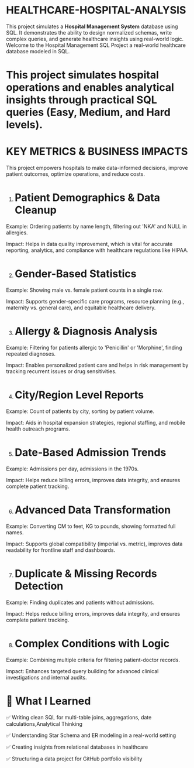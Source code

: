 # HEALTHCARE-HOSPITAL-ANALYSIS

This project simulates a **Hospital Management System** database using SQL. It demonstrates the ability to design normalized schemas, write complex queries, and generate healthcare insights using real-world logic.
Welcome to the Hospital Management SQL Project  a real-world healthcare database modeled in SQL. 
# This project simulates hospital operations and enables analytical insights through practical SQL queries (Easy, Medium, and Hard levels). 

# KEY METRICS & BUSINESS IMPACTS
This project empowers hospitals to make data-informed decisions, improve patient outcomes, optimize operations, and reduce costs.
1. # Patient Demographics & Data Cleanup
Example: Ordering patients by name length, filtering out 'NKA' and NULL in allergies.

Impact:
Helps in data quality improvement, which is vital for accurate reporting, analytics, and compliance with healthcare regulations like HIPAA.
 
2. # Gender-Based Statistics
Example: Showing male vs. female patient counts in a single row.

Impact:
Supports gender-specific care programs, resource planning (e.g., maternity vs. general care), and equitable healthcare delivery.

3. # Allergy & Diagnosis Analysis
Example: Filtering for patients allergic to 'Penicillin' or 'Morphine', finding repeated diagnoses.

Impact:
Enables personalized patient care and helps in risk management by tracking recurrent issues or drug sensitivities.
   
4. # City/Region Level Reports
Example: Count of patients by city, sorting by patient volume.

Impact:
Aids in hospital expansion strategies, regional staffing, and mobile health outreach programs.

5. # Date-Based Admission Trends
Example: Admissions per day, admissions in the 1970s.

Impact:
Helps reduce billing errors, improves data integrity, and ensures complete patient tracking.

6. # Advanced Data Transformation
Example: Converting CM to feet, KG to pounds, showing formatted full names.

Impact:
Supports global compatibility (imperial vs. metric), improves data readability for frontline staff and dashboards.

7. # Duplicate & Missing Records Detection
Example: Finding duplicates and patients without admissions.

Impact:
Helps reduce billing errors, improves data integrity, and ensures complete patient tracking.


8. # Complex Conditions with Logic
Example: Combining multiple criteria for filtering patient-doctor records.

Impact:
Enhances targeted query building for advanced clinical investigations and internal audits.


# 🚀 What I Learned
✅ Writing clean SQL for multi-table joins, aggregations, date calculations,Analytical Thinking

✅ Understanding Star Schema and ER modeling in a real-world setting

✅ Creating insights from relational databases in healthcare

✅ Structuring a data project for GitHub portfolio visibility




